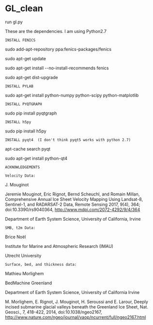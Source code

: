 # GL_clean

run gl.py


These are the dependencies.  I am using Python2.7

    INSTALL FENICS	

sudo add-apt-repository ppa:fenics-packages/fenics

sudo apt-get update

sudo apt-get install --no-install-recommends fenics

sudo apt-get dist-upgrade

    INSTALL PYLAB

sudo apt-get install python-numpy python-scipy python-matplotlib

    INSTALL PYQTGRAPH

sudo pip install pyqtgraph

    INSTALL h5py

sudo pip install h5py

    INSTALL pyqt4  (I don't think pyqt5 works with python 2.7)

apt-cache search pyqt

sudo apt-get install python-qt4

    ACKNOWLEDGEMENTS

    Velocity Data:

J. Mouginot

Jeremie Mouginot, Eric Rignot, Bernd Scheuchl, and Romain Millan, Comprehensive Annual Ice Sheet Velocity Mapping Using Landsat-8, Sentinel-1, and RADARSAT-2 Data, Remote Sensing  2017, 9(4), 364; doi:10.3390/rs9040364, http://www.mdpi.com/2072-4292/9/4/364

Department of Earth System Science, University of California, Irvine

    SMB, t2m Data:

Brice Noël

Institute for Marine and Atmospheric Research (IMAU)

Utrecht University

    Surface, bed, and thickness data:

Mathieu Morlighem

BedMachine Greenland

Department of Earth System Science, University of California Irvine

M. Morlighem, E. Rignot, J. Mouginot, H. Seroussi and E. Larour, Deeply incised submarine glacial valleys beneath the Greenland Ice Sheet, Nat. Geosci., 7, 418-422, 2014, doi:10.1038/ngeo2167, http://www.nature.com/ngeo/journal/vaop/ncurrent/full/ngeo2167.html

